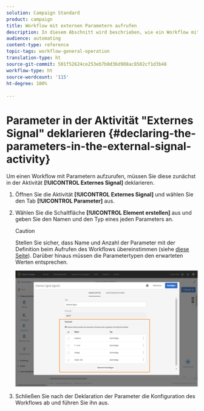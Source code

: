 ```yaml
---
solution: Campaign Standard
product: campaign
title: Workflow mit externen Parametern aufrufen
description: In diesem Abschnitt wird beschrieben, wie ein Workflow mit externen Parametern aufgerufen wird.
audience: automating
content-type: reference
topic-tags: workflow-general-operation
translation-type: ht
source-git-commit: 501f52624ce253eb7b0d36d908ac8502cf1d3b48
workflow-type: ht
source-wordcount: '115'
ht-degree: 100%

---
```



# Parameter in der Aktivität &quot;Externes Signal&quot; deklarieren       {#declaring-the-parameters-in-the-external-signal-activity}

Um einen Workflow mit Parametern aufzurufen, müssen Sie diese zunächst in der Aktivität **[!UICONTROL Externes Signal]** deklarieren.

1. Öffnen Sie die Aktivität **[!UICONTROL Externes Signal]** und wählen Sie den Tab **[!UICONTROL Parameter]** aus.
1. Wählen Sie die Schaltfläche **[!UICONTROL Element erstellen]** aus und geben Sie den Namen und den Typ eines jeden Parameters an.

   >[!CAUTION]
   >
   >Stellen Sie sicher, dass Name und Anzahl der Parameter mit der Definition beim Aufrufen des Workflows übereinstimmen (siehe [diese Seite](../../automating/using/defining-parameters-calling-workflow.md)). Darüber hinaus müssen die Parametertypen den erwarteten Werten entsprechen.

   ![](assets/extsignal_declaringparameters_1.png)

1. Schließen Sie nach der Deklaration der Parameter die Konfiguration des Workflows ab und führen Sie ihn aus.
